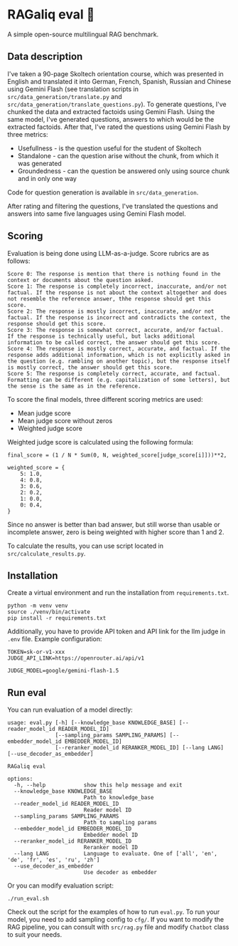# RAGaliq eval 🥐

A simple open-source multilingual RAG benchmark.

## Data description

I've taken a 90-page Skoltech orientation course, which was presented in English and translated it into German, French, Spanish, Russian and Chinese using Gemini Flash (see translation scripts in `src/data_generation/translate.py` and `src/data_generation/translate_questions.py`). To generate questions, I've chunked the data and extracted factoids using Gemini Flash. Using the same model, I've generated questions, answers to which would be the extracted factoids. After that, I've rated the questions using Gemini Flash by three metrics:

- Usefullness - is the question useful for the student of Skoltech
- Standalone - can the question arise without the chunk, from which it was generated
- Groundedness - can the question be answered only using source chunk and in only one way

Code for question generation is available in `src/data_generation`.

After rating and filtering the questions, I've translated the questions and answers into same five languages using Gemini Flash model.

## Scoring

Evaluation is being done using LLM-as-a-judge. Score rubrics are as follows:

```
Score 0: The response is mention that there is nothing found in the context or documents about the question asked.
Score 1: The response is completely incorrect, inaccurate, and/or not factual. If the response is not about the context altogether and does not resemble the reference answer, thhe response should get this score.
Score 2: The response is mostly incorrect, inaccurate, and/or not factual. If the response is incorrect and contradicts the context, the response should get this score.
Score 3: The response is somewhat correct, accurate, and/or factual. If the response is technically useful, but lacks additional information to be called correct, the answer should get this score.
Score 4: The response is mostly correct, accurate, and factual. If the response adds additional information, which is not explicitly asked in the question (e.g. rambling on another topic), but the response itself is mostly correct, the answer should get this score.
Score 5: The response is completely correct, accurate, and factual. Formatting can be different (e.g. capitalization of some letters), but the sense is the same as in the reference.
```

To score the final models, three different scoring metrics are used:

- Mean judge score
- Mean judge score without zeros
- Weighted judge score

Weighted judge score is calculated using the following formula:

```
final_score = (1 / N * Sum(0, N, weighted_score[judge_score[i]]))**2,

weighted_score = {
    5: 1.0,
    4: 0.8,
    3: 0.6,
    2: 0.2,
    1: 0.0,
    0: 0.4,
}
```

Since no answer is better than bad answer, but still worse than usable or incomplete answer, zero is being weighted with higher score than 1 and 2.

To calculate the results, you can use script located in `src/calculate_results.py`.

## Installation

Create a virtual environment and run the installation from `requirements.txt`.

```
python -m venv venv
source ./venv/bin/activate
pip install -r requirements.txt
```

Additionally, you have to provide API token and API link for the llm judge in `.env` file. Example configuration:

```
TOKEN=sk-or-v1-xxx
JUDGE_API_LINK=https://openrouter.ai/api/v1

JUDGE_MODEL=google/gemini-flash-1.5
```

## Run eval

You can run evaluation of a model directly:

```
usage: eval.py [-h] [--knowledge_base KNOWLEDGE_BASE] [--reader_model_id READER_MODEL_ID]
               [--sampling_params SAMPLING_PARAMS] [--embedder_model_id EMBEDDER_MODEL_ID]
               [--reranker_model_id RERANKER_MODEL_ID] [--lang LANG] [--use_decoder_as_embedder]

RAGaliq eval

options:
  -h, --help            show this help message and exit
  --knowledge_base KNOWLEDGE_BASE
                        Path to knowledge_base
  --reader_model_id READER_MODEL_ID
                        Reader model ID
  --sampling_params SAMPLING_PARAMS
                        Path to sampling params
  --embedder_model_id EMBEDDER_MODEL_ID
                        Embedder model ID
  --reranker_model_id RERANKER_MODEL_ID
                        Reranker model ID
  --lang LANG           Language to evaluate. One of ['all', 'en', 'de', 'fr', 'es', 'ru', 'zh']
  --use_decoder_as_embedder
                        Use decoder as embedder
```

Or you can modify evaluation script:

```
./run_eval.sh
```

Check out the script for the examples of how to run `eval.py`. To run your model, you need to add sampling config to `cfg/`. If you want to modify the RAG pipeline, you can consult with `src/rag.py` file and modify `Chatbot` class to suit your needs.
